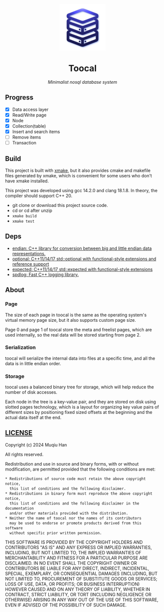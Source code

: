 <p align="center">
  <img src="./.github/toocal.png" height="150px" />
</p>

<h1 align="center">  Toocal </h1>
<p align="center">
    <em> Minimalist nosql database system </em>
</p>

## Progress

- [x] Data access layer
- [x] Read/Write page
- [x] Node
- [x] Collection(table)
- [x] Insert and search items
- [ ] Remove items
- [ ] Transaction

## Build

This project is built with [xmake](https://xmake.io), but it also provides cmake and makefile files generated by xmake, which is convenient for some users who don't have xmake installed.

This project was developed using gcc 14.2.0 and clang 18.1.8. In theory, the compiler should support C++ 20.

- git clone or download this project source code.
- cd or cd after unzip
- `xmake build`
- `xmake test`

## Deps

- [endian: C++ library for conversion between big and little endian data representations.](https://github.com/steinwurf/endian)
- [optional: C++11/14/17 std::optional with functional-style extensions and reference support](https://github.com/TartanLlama/optional)
- [expected: C++11/14/17 std::expected with functional-style extensions](https://github.com/TartanLlama/expected)
- [spdlog: Fast C++ logging library.](https://github.com/gabime/spdlog)

## About

### Page

The size of each page in toocal is the same as the operating system's virtual memory page size, but it also supports custom page size.

Page 0 and page 1 of toocal store the meta and freelist pages, which are used internally, so the real data will be stored starting from page 2.

### Serialization

toocal will serialize the internal data into files at a specific time, and all the data is in little endian order.

### Storage

toocal uses a balanced binary tree for storage, which will help reduce the number of disk accesses.

Each node in the tree is a key-value pair, and they are stored on disk using slotted pages technology, which is a layout for organizing key value pairs of different sizes by positioning fixed sized offsets at the beginning and the actual data itself at the end.

## [LICENSE](./LICENSE)

Copyright (c) 2024 Muqiu Han

All rights reserved.

Redistribution and use in source and binary forms, with or without modification,
are permitted provided that the following conditions are met:

    * Redistributions of source code must retain the above copyright notice,
      this list of conditions and the following disclaimer.
    * Redistributions in binary form must reproduce the above copyright notice,
      this list of conditions and the following disclaimer in the documentation
      and/or other materials provided with the distribution.
    * Neither the name of toocal nor the names of its contributors
      may be used to endorse or promote products derived from this software
      without specific prior written permission.

THIS SOFTWARE IS PROVIDED BY THE COPYRIGHT HOLDERS AND CONTRIBUTORS
"AS IS" AND ANY EXPRESS OR IMPLIED WARRANTIES, INCLUDING, BUT NOT
LIMITED TO, THE IMPLIED WARRANTIES OF MERCHANTABILITY AND FITNESS FOR
A PARTICULAR PURPOSE ARE DISCLAIMED. IN NO EVENT SHALL THE COPYRIGHT OWNER OR
CONTRIBUTORS BE LIABLE FOR ANY DIRECT, INDIRECT, INCIDENTAL, SPECIAL,
EXEMPLARY, OR CONSEQUENTIAL DAMAGES (INCLUDING, BUT NOT LIMITED TO,
PROCUREMENT OF SUBSTITUTE GOODS OR SERVICES; LOSS OF USE, DATA, OR
PROFITS; OR BUSINESS INTERRUPTION) HOWEVER CAUSED AND ON ANY THEORY OF
LIABILITY, WHETHER IN CONTRACT, STRICT LIABILITY, OR TORT (INCLUDING
NEGLIGENCE OR OTHERWISE) ARISING IN ANY WAY OUT OF THE USE OF THIS
SOFTWARE, EVEN IF ADVISED OF THE POSSIBILITY OF SUCH DAMAGE.